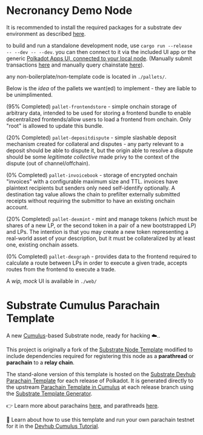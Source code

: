 # Necronancy Demo Node

It is recommended to install the required packages for a substrate dev environment as described [here](https://docs.substrate.io/install/).

to build and run a standalone development node, use `cargo run --release -- --dev -- --dev`.
you can then connect to it via the included UI app or the generic [Polkadot Apps UI, connected to your local node](https://https://polkadot.js.org/apps/?rpc=ws%3A%2F%2F127.0.0.1%3A9944). (Manually submit transactions [here](https://polkadot.js.org/apps/?rpc=ws%3A%2F%2F127.0.0.1%3A9944#/extrinsics) and manually query chainstate [here](https://polkadot.js.org/apps/?rpc=ws%3A%2F%2F127.0.0.1%3A9944#/chainstate)).

any non-boilerplate/non-template code is located in `./pallets/`.

Below is the *idea* of the pallets we want(ed) to implement - they are liable to be unimplimented.


(95% Completed) `pallet-frontendstore` - simple onchain storage of arbitrary data, intended to be used for storing a frontend bundle to enable decentralized frontends/allow users to load a frontend from onchain. Only "root" is allowed to update this bundle.

(20% Completed) `pallet-depositdispute` - simple slashable deposit mechanism created for collateral and disputes - any party relevant to a deposit should be able to dispute it, but the origin able to resolve a dispute should be some *legitimate collective* made privy to the context of the dispute (out of channel/offchain). 


(0% Completed) `pallet-invoicebook` - storage of encrypted onchain "invoices" with a configurable maximum size and TTL. invoices have plaintext recipients but senders only need self-identify optionally. A destination tag value allows the chain to prefilter externally submitted receipts without requiring the submittor to have an existing onchain account.


(20% Completed) `pallet-dexmint` - mint and manage tokens (which must be shares of a new LP, or the second token in a pair of a new bootstrapped LP) and LPs. The intention is that you may create a new token representing a real-world asset of your description, but it must be collateralized by at least one, existing onchain assets. 

(0% Completed) `pallet-dexgraph` - provides data to the frontend required to calculate a route between LPs in order to execute a given trade, accepts routes from the frontend to execute a trade.

A *wip, mock* UI is available in `./web/`

# Substrate Cumulus Parachain Template

A new [Cumulus](https://github.com/paritytech/cumulus/)-based Substrate node, ready for hacking ☁️..

This project is originally a fork of the
[Substrate Node Template](https://github.com/substrate-developer-hub/substrate-node-template)
modified to include dependencies required for registering this node as a **parathread** or
**parachain** to a **relay chain**.

The stand-alone version of this template is hosted on the
[Substrate Devhub Parachain Template](https://github.com/substrate-developer-hub/substrate-parachain-template/)
for each release of Polkadot. It is generated directly to the upstream
[Parachain Template in Cumulus](https://github.com/paritytech/cumulus/tree/master/parachain-template)
at each release branch using the
[Substrate Template Generator](https://github.com/paritytech/substrate-template-generator/).

👉 Learn more about parachains [here](https://wiki.polkadot.network/docs/learn-parachains), and
parathreads [here](https://wiki.polkadot.network/docs/learn-parathreads).


🧙 Learn about how to use this template and run your own parachain testnet for it in the
[Devhub Cumulus Tutorial](https://docs.substrate.io/tutorials/v3/cumulus/start-relay/).